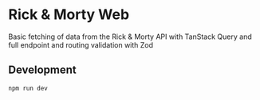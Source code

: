 # Rick & Morty Web

Basic fetching of data from the Rick & Morty API with TanStack Query and full endpoint and routing validation with Zod

## Development

```
npm run dev
```
